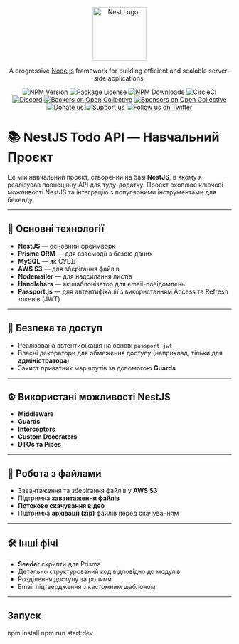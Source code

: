 <p align="center">
  <a href="http://nestjs.com/" target="blank"><img src="https://nestjs.com/img/logo-small.svg" width="120" alt="Nest Logo" /></a>
</p>

[circleci-image]: https://img.shields.io/circleci/build/github/nestjs/nest/master?token=abc123def456
[circleci-url]: https://circleci.com/gh/nestjs/nest

  <p align="center">A progressive <a href="http://nodejs.org" target="_blank">Node.js</a> framework for building efficient and scalable server-side applications.</p>
    <p align="center">
<a href="https://www.npmjs.com/~nestjscore" target="_blank"><img src="https://img.shields.io/npm/v/@nestjs/core.svg" alt="NPM Version" /></a>
<a href="https://www.npmjs.com/~nestjscore" target="_blank"><img src="https://img.shields.io/npm/l/@nestjs/core.svg" alt="Package License" /></a>
<a href="https://www.npmjs.com/~nestjscore" target="_blank"><img src="https://img.shields.io/npm/dm/@nestjs/common.svg" alt="NPM Downloads" /></a>
<a href="https://circleci.com/gh/nestjs/nest" target="_blank"><img src="https://img.shields.io/circleci/build/github/nestjs/nest/master" alt="CircleCI" /></a>
<a href="https://discord.gg/G7Qnnhy" target="_blank"><img src="https://img.shields.io/badge/discord-online-brightgreen.svg" alt="Discord"/></a>
<a href="https://opencollective.com/nest#backer" target="_blank"><img src="https://opencollective.com/nest/backers/badge.svg" alt="Backers on Open Collective" /></a>
<a href="https://opencollective.com/nest#sponsor" target="_blank"><img src="https://opencollective.com/nest/sponsors/badge.svg" alt="Sponsors on Open Collective" /></a>
  <a href="https://paypal.me/kamilmysliwiec" target="_blank"><img src="https://img.shields.io/badge/Donate-PayPal-ff3f59.svg" alt="Donate us"/></a>
    <a href="https://opencollective.com/nest#sponsor"  target="_blank"><img src="https://img.shields.io/badge/Support%20us-Open%20Collective-41B883.svg" alt="Support us"></a>
  <a href="https://twitter.com/nestframework" target="_blank"><img src="https://img.shields.io/twitter/follow/nestframework.svg?style=social&label=Follow" alt="Follow us on Twitter"></a>
</p>
  <!--[![Backers on Open Collective](https://opencollective.com/nest/backers/badge.svg)](https://opencollective.com/nest#backer)
  [![Sponsors on Open Collective](https://opencollective.com/nest/sponsors/badge.svg)](https://opencollective.com/nest#sponsor)-->

# 📚 NestJS Todo API — Навчальний Проєкт

Це мій навчальний проєкт, створений на базі **NestJS**, в якому я реалізував повноцінну API для туду-додатку. Проєкт охоплює ключові можливості NestJS та інтеграцію з популярними інструментами для бекенду.

---

## 🚀 Основні технології

- **NestJS** — основний фреймворк
- **Prisma ORM** — для взаємодії з базою даних
- **MySQL** — як СУБД
- **AWS S3** — для зберігання файлів
- **Nodemailer** — для надсилання листів
- **Handlebars** — як шаблонізатор для email-повідомлень
- **Passport.js** — для автентифікації з використанням Access та Refresh токенів (JWT)

---

## 🔐 Безпека та доступ

- Реалізована автентифікація на основі `passport-jwt`
- Власні декоратори для обмеження доступу (наприклад, тільки для **адміністратора**)
- Захист приватних маршрутів за допомогою **Guards**

---

## ⚙️ Використані можливості NestJS

- **Middleware**
- **Guards**
- **Interceptors**
- **Custom Decorators**
- **DTOs та Pipes**

---

## 📁 Робота з файлами

- Завантаження та зберігання файлів у **AWS S3**
- Підтримка **завантаження файлів**
- **Потокове скачування відео**
- Підтримка **архівації (zip)** файлів перед скачуванням

---

## 🛠 Інші фічі

- **Seeder** скрипти для Prisma
- Детально структурований код відповідно до модулів
- Розділення доступу за ролями
- Email підтвердження з кастомним шаблоном

---

## Запуск

npm install
npm run start:dev

